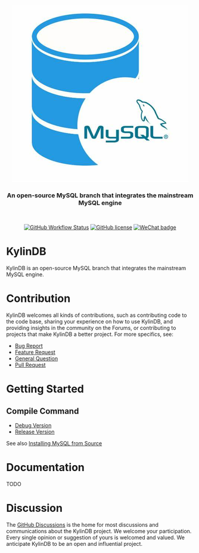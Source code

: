 <div align="center">

[![logo](Docs/kylindb_logo.jpeg)](https://github.com/kylindb/kylindb)

<h3 align="center"><strong>An open-source MySQL branch that integrates the mainstream MySQL engine</strong></h3>

</br>

[![GitHub Workflow Status](https://img.shields.io/github/workflow/status/kylindb/kylindb/Compile%20&%20MTR)](https://github.com/kylindb/kylindb/actions)
[![GitHub license](https://img.shields.io/github/license/kylindb/kylindb)](https://github.com/kylindb/kylindb/blob/main/LICENSE)
[![WeChat badge](https://img.shields.io/badge/Wechat-join-green?logo=wechat&amp)](https://dbkernel-1306518848.cos.ap-beijing.myqcloud.com/wechat/my-wechat-official-account.png)

</div>

# KylinDB

KylinDB is an open-source MySQL branch that integrates the mainstream MySQL engine.

# Contribution

KylinDB welcomes all kinds of contributions, such as contributing code to the code base, sharing your experience on how to use KylinDB, and providing insights in the community on the Forums, or contributing to projects that make KylinDB a better project. For more specifics, see:

- [Bug Report](Docs/contribute-templates/bug-report.yml)
- [Feature Request](Docs/contribute-templates/feature-request.md)
- [General Question](Docs/contribute-templates/general-question.md)
- [Pull Request](Docs/contribute-templates/pull_request_template.md)

# Getting Started

## Compile Command

- [Debug Version](./build-debug/my80-build.sh)
- [Release Version](./build-release/my80-build.sh)

See also [Installing MySQL from Source](https://dev.mysql.com/doc/refman/8.0/en/source-installation.html)

# Documentation

TODO

# Discussion

The [GitHub Discussions](https://github.com/kylindb/kylindb/discussions) is the home for most discussions and communications about the KylinDB project. We welcome your participation. Every single opinion or suggestion of yours is welcomed and valued. We anticipate KylinDB to be an open and influential project.
